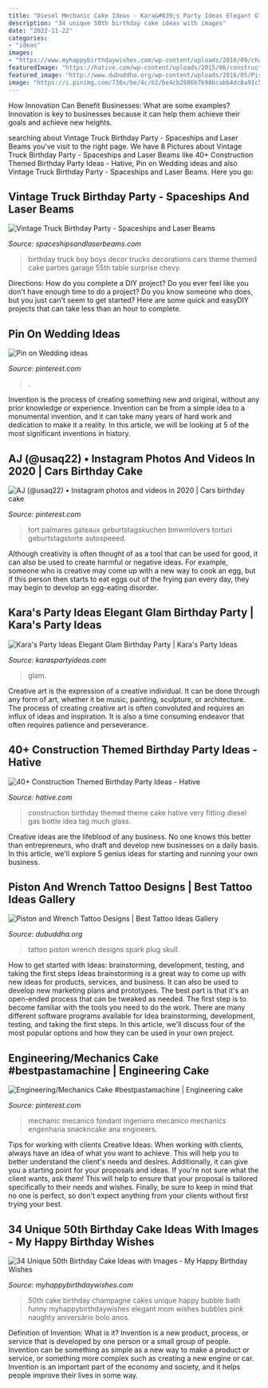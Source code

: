 ```yaml
---
title: "Diesel Mechanic Cake Ideas - Kara&#039;s Party Ideas Elegant Glam Birthday Party"
description: "34 unique 50th birthday cake ideas with images"
date: "2022-11-22"
categories:
- "ideas"
images:
- "https://www.myhappybirthdaywishes.com/wp-content/uploads/2016/09/champagne-bubble-bath-50th-birthday-cakes.jpg"
featuredImage: "https://hative.com/wp-content/uploads/2015/06/construction-birthday-party/25-construction-themed-birthday-party.jpg"
featured_image: "http://www.dubuddha.org/wp-content/uploads/2016/05/Piston-and-Wrench-Tattoo-Designs-by-gladeyery-510x510.jpg"
image: "https://i.pinimg.com/736x/be/4c/b2/be4cb2886b7b98bcabb4dc8a91c53100.jpg"
---
```



How Innovation Can Benefit Businesses: What are some examples?
Innovation is key to businesses because it can help them achieve their goals and achieve new heights.

	

		
searching about Vintage Truck Birthday Party - Spaceships and Laser Beams you've visit to the right page. We have 8 Pictures about Vintage Truck Birthday Party - Spaceships and Laser Beams like 40+ Construction Themed Birthday Party Ideas - Hative, Pin on Wedding ideas and also Vintage Truck Birthday Party - Spaceships and Laser Beams. Here you go:
		
    
## Vintage Truck Birthday Party - Spaceships And Laser Beams

<img loading=lazy src="http://spaceshipsandlaserbeams.com/wp-content/uploads/2015/09/vintage-truck-boy-birthday-party-ideas.jpg" onerror="this.onerror=null;this.src='https://tse3.mm.bing.net/th?id=OIP.pJoiS6snJ9b1JxvlBi383QHaLH&amp;pid=15.1';" alt="Vintage Truck Birthday Party - Spaceships and Laser Beams">

_Source: spaceshipsandlaserbeams.com_

>birthday truck boy boys decor trucks decorations cars theme themed cake parties garage 55th table surprise chevy. 

	

Directions: How do you complete a DIY project?
Do you ever feel like you don't have enough time to do a project? Do you know someone who does, but you just can't seem to get started? Here are some quick and easyDIY projects that can take less than an hour to complete.

    
## Pin On Wedding Ideas

<img loading=lazy src="https://i.pinimg.com/736x/df/2b/31/df2b31af2f9bcdab5a4a40fd7ca39769.jpg" onerror="this.onerror=null;this.src='https://tse1.mm.bing.net/th?id=OIP.De15U1Mz89-8MTS3VrHD5AHaJ3&amp;pid=15.1';" alt="Pin on Wedding ideas">

_Source: pinterest.com_

>. 

	

Invention is the process of creating something new and original, without any prior knowledge or experience. Invention can be from a simple idea to a monumental invention, and it can take many years of hard work and dedication to make it a reality. In this article, we will be looking at 5 of the most significant inventions in history.

    
## AJ (@usaq22) • Instagram Photos And Videos In 2020 | Cars Birthday Cake

<img loading=lazy src="https://i.pinimg.com/736x/be/4c/b2/be4cb2886b7b98bcabb4dc8a91c53100.jpg" onerror="this.onerror=null;this.src='https://tse1.mm.bing.net/th?id=OIP.yTo2q3amgwvne7SrtXfCqQHaHa&amp;pid=15.1';" alt="AJ (@usaq22) • Instagram photos and videos in 2020 | Cars birthday cake">

_Source: pinterest.com_

>tort palmares gateaux geburtstagskuchen bmwmlovers torturi geburtstagstorte autospeeed. 

	

Although creativity is often thought of as a tool that can be used for good, it can also be used to create harmful or negative ideas. For example, someone who is creative may come up with a new way to cook an egg, but if this person then starts to eat eggs out of the frying pan every day, they may begin to develop an egg-eating disorder.

    
## Kara&#039;s Party Ideas Elegant Glam Birthday Party | Kara&#039;s Party Ideas

<img loading=lazy src="https://karaspartyideas.com/wp-content/uploads/2018/01/Elegant-Glam-Birthday-Party-via-Karas-Party-Ideas-KarasPartyIdeas.com6_-683x1024.jpg" onerror="this.onerror=null;this.src='https://tse3.mm.bing.net/th?id=OIP.hqDiu7odMaahwP5y1G_o-wHaLG&amp;pid=15.1';" alt="Kara&#039;s Party Ideas Elegant Glam Birthday Party | Kara&#039;s Party Ideas">

_Source: karaspartyideas.com_

>glam. 

	

Creative art is the expression of a creative individual. It can be done through any form of art, whether it be music, painting, sculpture, or architecture. The process of creating creative art is often convoluted and requires an influx of ideas and inspiration. It is also a time consuming endeavor that often requires patience and perseverance.

    
## 40+ Construction Themed Birthday Party Ideas - Hative

<img loading=lazy src="https://hative.com/wp-content/uploads/2015/06/construction-birthday-party/25-construction-themed-birthday-party.jpg" onerror="this.onerror=null;this.src='https://tse4.mm.bing.net/th?id=OIP.ZWGq3KMhBdCd8lyDxY-5BwHaLH&amp;pid=15.1';" alt="40+ Construction Themed Birthday Party Ideas - Hative">

_Source: hative.com_

>construction birthday themed theme cake hative very fitting diesel gas bottle idea tag much glass. 

	

Creative ideas are the lifeblood of any business. No one knows this better than entrepreneurs, who draft and develop new businesses on a daily basis. In this article, we'll explore 5 genius ideas for starting and running your own business.

    
## Piston And Wrench Tattoo Designs | Best Tattoo Ideas Gallery

<img loading=lazy src="http://www.dubuddha.org/wp-content/uploads/2016/05/Piston-and-Wrench-Tattoo-Designs-by-gladeyery-510x510.jpg" onerror="this.onerror=null;this.src='https://tse3.mm.bing.net/th?id=OIP.wtnBL1M3dCIL7lx1TkLgNQHaHa&amp;pid=15.1';" alt="Piston and Wrench Tattoo Designs | Best Tattoo Ideas Gallery">

_Source: dubuddha.org_

>tattoo piston wrench designs spark plug skull. 

	

How to get started with Ideas: brainstorming, development, testing, and taking the first steps
Ideas brainstorming is a great way to come up with new ideas for products, services, and business. It can also be used to develop new marketing plans and prototypes. The best part is that it's an open-ended process that can be tweaked as needed. The first step is to become familiar with the tools you need to do the work. There are many different software programs available for Idea brainstorming, development, testing, and taking the first steps. In this article, we'll discuss four of the most popular options and how they can be used in your own project.

    
## Engineering/Mechanics Cake #bestpastamachine | Engineering Cake

<img loading=lazy src="https://i.pinimg.com/originals/d4/a9/07/d4a90759780694c41518f0c8e2613345.jpg" onerror="this.onerror=null;this.src='https://tse3.mm.bing.net/th?id=OIP.f32Lek-kuxC1GPWXWGCtNAHaJ6&amp;pid=15.1';" alt="Engineering/Mechanics Cake #bestpastamachine | Engineering cake">

_Source: pinterest.com_

>mechanic mecanico fondant ingeniero mecánico mechanics engenharia snackncake ana engineers. 

	

Tips for working with clients
Creative Ideas: When working with clients, always have an idea of what you want to achieve. This will help you to better understand the client's needs and desires. Additionally, it can give you a starting point for your proposals and ideas. If you're not sure what the client wants, ask them! This will help to ensure that your proposal is tailored specifically to their needs and wishes. Finally, be sure to keep in mind that no one is perfect, so don't expect anything from your clients without first trying your best.

    
## 34 Unique 50th Birthday Cake Ideas With Images - My Happy Birthday Wishes

<img loading=lazy src="https://www.myhappybirthdaywishes.com/wp-content/uploads/2016/09/champagne-bubble-bath-50th-birthday-cakes.jpg" onerror="this.onerror=null;this.src='https://tse2.mm.bing.net/th?id=OIP.gcJFr15pcCAUkbDP0eWp6gHaLT&amp;pid=15.1';" alt="34 Unique 50th Birthday Cake Ideas with Images - My Happy Birthday Wishes">

_Source: myhappybirthdaywishes.com_

>50th cake birthday champagne cakes unique happy bubble bath funny myhappybirthdaywishes elegant mom wishes bubbles pink naughty aniversário bolo anos. 

	

Definition of Invention: What is it?
Invention is a new product, process, or service that is developed by one person or a small group of people. Invention can be something as simple as a new way to make a product or service, or something more complex such as creating a new engine or car. Invention is an important part of the economy and society, and it helps people improve their lives in some way.

